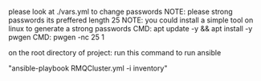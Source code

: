 
please look at ./vars.yml to change passwords
NOTE: please strong passwords its preffered length 25
NOTE: you could install a simple tool on linux to generate a strong passwords
CMD: apt update -y && apt install -y pwgen
CMD: pwgen -nc 25 1

on the root directory of project: run this command to run ansible

"ansible-playbook RMQCluster.yml -i inventory"
